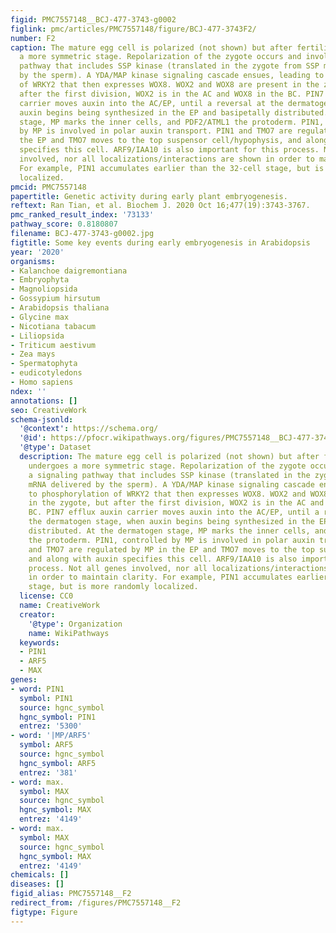 ```yaml
---
figid: PMC7557148__BCJ-477-3743-g0002
figlink: pmc/articles/PMC7557148/figure/BCJ-477-3743F2/
number: F2
caption: The mature egg cell is polarized (not shown) but after fertilization undergoes
  a more symmetric stage. Repolarization of the zygote occurs and involves a signaling
  pathway that includes SSP kinase (translated in the zygote from SSP mRNA delivered
  by the sperm). A YDA/MAP kinase signaling cascade ensues, leading to phosphorylation
  of WRKY2 that then expresses WOX8. WOX2 and WOX8 are present in the zygote, but
  after the first division, WOX2 is in the AC and WOX8 in the BC. PIN7 efflux auxin
  carrier moves auxin into the AC/EP, until a reversal at the dermatogen stage, when
  auxin begins being synthesized in the EP and basipetally distributed. At the dermatogen
  stage, MP marks the inner cells, and PDF2/ATML1 the protoderm. PIN1, controlled
  by MP is involved in polar auxin transport. PIN1 and TMO7 are regulated by MP in
  the EP and TMO7 moves to the top suspensor cell/hypophysis, and along with auxin
  specifies this cell. ARF9/IAA10 is also important for this process. Not all genes
  involved, nor all localizations/interactions are shown in order to maintain clarity.
  For example, PIN1 accumulates earlier than the 32-cell stage, but is more randomly
  localized.
pmcid: PMC7557148
papertitle: Genetic activity during early plant embryogenesis.
reftext: Ran Tian, et al. Biochem J. 2020 Oct 16;477(19):3743-3767.
pmc_ranked_result_index: '73133'
pathway_score: 0.8180807
filename: BCJ-477-3743-g0002.jpg
figtitle: Some key events during early embryogenesis in Arabidopsis
year: '2020'
organisms:
- Kalanchoe daigremontiana
- Embryophyta
- Magnoliopsida
- Gossypium hirsutum
- Arabidopsis thaliana
- Glycine max
- Nicotiana tabacum
- Liliopsida
- Triticum aestivum
- Zea mays
- Spermatophyta
- eudicotyledons
- Homo sapiens
ndex: ''
annotations: []
seo: CreativeWork
schema-jsonld:
  '@context': https://schema.org/
  '@id': https://pfocr.wikipathways.org/figures/PMC7557148__BCJ-477-3743-g0002.html
  '@type': Dataset
  description: The mature egg cell is polarized (not shown) but after fertilization
    undergoes a more symmetric stage. Repolarization of the zygote occurs and involves
    a signaling pathway that includes SSP kinase (translated in the zygote from SSP
    mRNA delivered by the sperm). A YDA/MAP kinase signaling cascade ensues, leading
    to phosphorylation of WRKY2 that then expresses WOX8. WOX2 and WOX8 are present
    in the zygote, but after the first division, WOX2 is in the AC and WOX8 in the
    BC. PIN7 efflux auxin carrier moves auxin into the AC/EP, until a reversal at
    the dermatogen stage, when auxin begins being synthesized in the EP and basipetally
    distributed. At the dermatogen stage, MP marks the inner cells, and PDF2/ATML1
    the protoderm. PIN1, controlled by MP is involved in polar auxin transport. PIN1
    and TMO7 are regulated by MP in the EP and TMO7 moves to the top suspensor cell/hypophysis,
    and along with auxin specifies this cell. ARF9/IAA10 is also important for this
    process. Not all genes involved, nor all localizations/interactions are shown
    in order to maintain clarity. For example, PIN1 accumulates earlier than the 32-cell
    stage, but is more randomly localized.
  license: CC0
  name: CreativeWork
  creator:
    '@type': Organization
    name: WikiPathways
  keywords:
  - PIN1
  - ARF5
  - MAX
genes:
- word: PIN1
  symbol: PIN1
  source: hgnc_symbol
  hgnc_symbol: PIN1
  entrez: '5300'
- word: '|MP/ARF5'
  symbol: ARF5
  source: hgnc_symbol
  hgnc_symbol: ARF5
  entrez: '381'
- word: max.
  symbol: MAX
  source: hgnc_symbol
  hgnc_symbol: MAX
  entrez: '4149'
- word: max.
  symbol: MAX
  source: hgnc_symbol
  hgnc_symbol: MAX
  entrez: '4149'
chemicals: []
diseases: []
figid_alias: PMC7557148__F2
redirect_from: /figures/PMC7557148__F2
figtype: Figure
---
```

